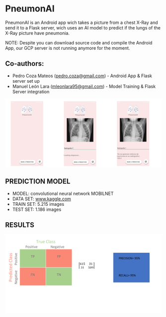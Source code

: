 # PneumonAI
PneumonAI is an Android app wich takes a picture from a chest X-Ray and send it to a Flask server, wich uses an AI model to predict if the lungs of the X-Ray picture have pneumonia.

NOTE: Despite you can download source code and compile the Android App, our GCP server is not running anymore for the moment.

## Co-authors:
* Pedro Coza Mateos (pedro.coza@gmail.com) - Android App & Flask server set up
* Manuel León Lara (mleonlara95@gmail.com) - Model Training & Flask Server integration

![alt text](https://github.com/Pedro-Coza/PneumonAI/blob/master/git_res/githubphoto.png)








## PREDICTION MODEL


- MODEL: convolutional neural network MOBILNET
- DATA SET: www.kaggle.com
- TRAIN SET: 5.215 images
- TEST SET: 1.186 images




## RESULTS

![alt text](https://github.com/Pedro-Coza/PneumonAI/blob/master/git_res/github_photo.png)
